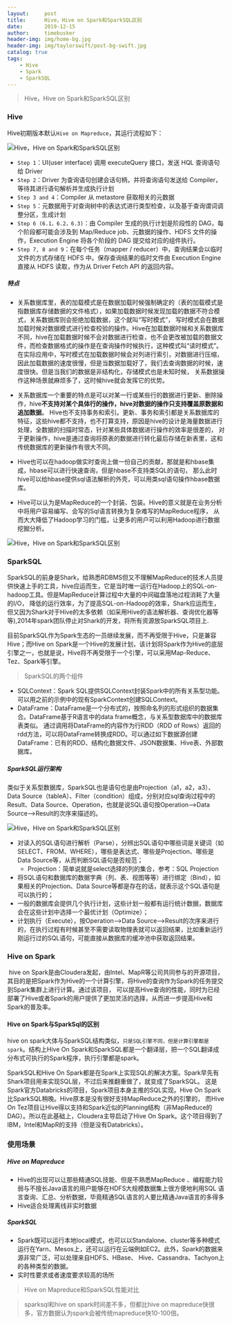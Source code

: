 ```yaml
---
layout:     post
title:      Hive，Hive on Spark和SparkSQL区别
date:       2019-12-15
author:     timebusker
header-img: img/home-bg.jpg
header-img: img/taylorswift/post-bg-swift.jpg
catalog: true
tags:
    - Hive
    - Spark
    - SparkSQL
---
```


> Hive，Hive on Spark和SparkSQL区别

### Hive 
Hive初期版本默认`Hive on Mapreduce`，其运行流程如下：

![Hive，Hive on Spark和SparkSQL区别](/img/spark/hive.png)

- `Step 1`：UI(user interface) 调用 executeQuery 接口，发送 HQL 查询语句给 Driver
- `Step 2`：Driver 为查询语句创建会话句柄，并将查询语句发送给 Compiler， 等待其进行语句解析并生成执行计划
- `Step 3 and 4`：Compiler 从 metastore 获取相关的元数据
- `Step 5`：元数据用于对查询树中的表达式进行类型检查，以及基于查询谓词调整分区，生成计划
- `Step 6 (6.1，6.2，6.3)`：由 Compiler 生成的执行计划是阶段性的 DAG，每个阶段都可能会涉及到 Map/Reduce job、元数据的操作、HDFS 文件的操作，Execution Engine 将各个阶段的 DAG 提交给对应的组件执行。
- `Step 7, 8 and 9`：在每个任务（mapper / reducer）中，查询结果会以临时文件的方式存储在 HDFS 中。保存查询结果的临时文件由 Execution Engine 直接从 HDFS 读取，作为从 Driver Fetch API 的返回内容。

##### 特点
- 关系数据库里，表的加载模式是在数据加载时候强制确定的（表的加载模式是指数据库存储数据的文件格式），如果加载数据时候发现加载的数据不符合模式，关系数据库则会拒绝加载数据，这个就叫“写时模式”，
写时模式会在数据加载时候对数据模式进行检查校验的操作。Hive在加载数据时候和关系数据库不同，hive在加载数据时候不会对数据进行检查，也不会更改被加载的数据文件，而检查数据格式的操作是在查询操作时候执行，这种模式叫“读时模式”。
在实际应用中，写时模式在加载数据时候会对列进行索引，对数据进行压缩，因此加载数据的速度很慢，但是当数据加载好了，我们去查询数据的时候，速度很快。但是当我们的数据是非结构化，存储模式也是未知时候，
关系数据操作这种场景就麻烦多了，这时候hive就会发挥它的优势。

- 关系数据库一个重要的特点是可以对某一行或某些行的数据进行更新、删除操作，hive**不支持对某个具体行的操作，hive对数据的操作只支持覆盖原数据和追加数据**。
Hive也不支持事务和索引。更新、事务和索引都是关系数据库的特征，这些hive都不支持，也不打算支持，原因是hive的设计是海量数据进行处理，全数据的扫描时常态，针对某些具体数据进行操作的效率是很差的，
对于更新操作，hive是通过查询将原表的数据进行转化最后存储在新表里，这和传统数据库的更新操作有很大不同。

- Hive也可以在hadoop做实时查询上做一份自己的贡献，那就是和hbase集成，hbase可以进行快速查询，但是hbase不支持类SQL的语句，
那么此时hive可以给hbase提供sql语法解析的外壳，可以用类sql语句操作hbase数据库。

- Hive可以认为是MapReduce的一个封装、包装。Hive的意义就是在业务分析中将用户容易编写、会写的Sql语言转换为复杂难写的MapReduce程序，
从而大大降低了Hadoop学习的门槛，让更多的用户可以利用Hadoop进行数据挖掘分析。

![Hive，Hive on Spark和SparkSQL区别](/img/spark/hive2.png)

### SparkSQL
SparkSQL的前身是Shark，给熟悉RDBMS但又不理解MapReduce的技术人员提供快速上手的工具，hive应运而生，它是当时唯一运行在Hadoop上的SQL-on-hadoop工具。但是MapReduce计算过程中大量的中间磁盘落地过程消耗了大量的I/O，
降低的运行效率，为了提高SQL-on-Hadoop的效率，Shark应运而生，但又因为Shark对于Hive的太多依赖（如采用Hive的语法解析器、查询优化器等等),2014年spark团队停止对Shark的开发，将所有资源放SparkSQL项目上.

目前SparkSQL作为Spark生态的一员继续发展，而不再受限于Hive，只是兼容Hive；而Hive on Spark是一个Hive的发展计划，该计划将Spark作为Hive的底层引擎之一，也就是说，Hive将不再受限于一个引擎，可以采用Map-Reduce、Tez、Spark等引擎。

> SparkSQL的两个组件
- SQLContext：Spark SQL提供SQLContext封装Spark中的所有关系型功能。可以用之前的示例中的现有SparkContext创建SQLContext。
- DataFrame：DataFrame是一个分布式的，按照命名列的形式组织的数据集合。DataFrame基于R语言中的data frame概念，与关系型数据库中的数据库表类似。
  通过调用将DataFrame的内容作为行RDD（RDD of Rows）返回的rdd方法，可以将DataFrame转换成RDD。可以通过如下数据源创建DataFrame：已有的RDD、结构化数据文件、JSON数据集、Hive表、外部数据库。
  
##### SparkSQL运行架构
类似于关系型数据库，SparkSQL也是语句也是由Projection（a1，a2，a3）、Data Source（tableA）、Filter（condition）组成，分别对应sql查询过程中的Result、Data Source、Operation，也就是说SQL语句按Operation–>Data Source–>Result的次序来描述的。

![Hive，Hive on Spark和SparkSQL区别](/img/spark/spark.png)

- 对读入的SQL语句进行解析（Parse），分辨出SQL语句中哪些词是关键词（如SELECT、FROM、WHERE），哪些是表达式、哪些是Projection、哪些是Data Source等，从而判断SQL语句是否规范； 
    + Projection：简单说就是select选择的列的集合，参考：SQL Projection
- 将SQL语句和数据库的数据字典（列、表、视图等等）进行绑定（Bind），如果相关的Projection、Data Source等都是存在的话，就表示这个SQL语句是可以执行的；
- 一般的数据库会提供几个执行计划，这些计划一般都有运行统计数据，数据库会在这些计划中选择一个最优计划（Optimize）；
- 计划执行（Execute），按Operation–>Data Source–>Result的次序来进行的，在执行过程有时候甚至不需要读取物理表就可以返回结果，比如重新运行刚运行过的SQL语句，可能直接从数据库的缓冲池中获取返回结果。

### Hive on Spark
​ hive on Spark是由Cloudera发起，由Intel、MapR等公司共同参与的开源项目，其目的是把Spark作为Hive的一个计算引擎，将Hive的查询作为Spark的任务提交到Spark集群上进行计算。通过该项目，
可以提高Hive查询的性能，同时为已经部署了Hive或者Spark的用户提供了更加灵活的选择，从而进一步提高Hive和Spark的普及率。

#### Hive on Spark与SparkSql的区别
hive on spark大体与SparkSQL结构类似，`只是SQL引擎不同，但是计算引擎都是spark`。结构上Hive On Spark和SparkSQL都是一个翻译层，把一个SQL翻译成分布式可执行的Spark程序，执行引擎都是spark。

SparkSQL和Hive On Spark都是在Spark上实现SQL的解决方案。Spark早先有Shark项目用来实现SQL层，不过后来推翻重做了，就变成了SparkSQL。
这是Spark官方Databricks的项目，Spark项目本身主推的SQL实现。Hive On Spark比SparkSQL稍晚。Hive原本是没有很好支持MapReduce之外的引擎的，
而Hive On Tez项目让Hive得以支持和Spark近似的Planning结构（非MapReduce的DAG）。所以在此基础上，Cloudera主导启动了Hive On Spark。这个项目得到了IBM，Intel和MapR的支持（但是没有Databricks）。

### 使用场景
##### Hive on Mapreduce  
- Hive的出现可以让那些精通SQL技能、但是不熟悉MapReduce 、编程能力较弱与不擅长Java语言的用户能够在HDFS大规模数据集上很方便地利用SQL 语言查询、汇总、分析数据，毕竟精通SQL语言的人要比精通Java语言的多得多
- Hive适合处理离线非实时数据

##### SparkSQL
- Spark既可以运行本地local模式，也可以以Standalone、cluster等多种模式运行在Yarn、Mesos上，还可以运行在云端例如EC2。此外，Spark的数据来源非常广泛，可以处理来自HDFS、HBase、 Hive、Cassandra、Tachyon上的各种类型的数据。
- 实时性要求或者速度要求较高的场所

> Hive on Mapreduce和SparkSQL性能对比

> sparksql和hive on spark时间差不多，但都比hive on mapreduce快很多，官方数据认为spark会被传统mapreduce快10-100倍。